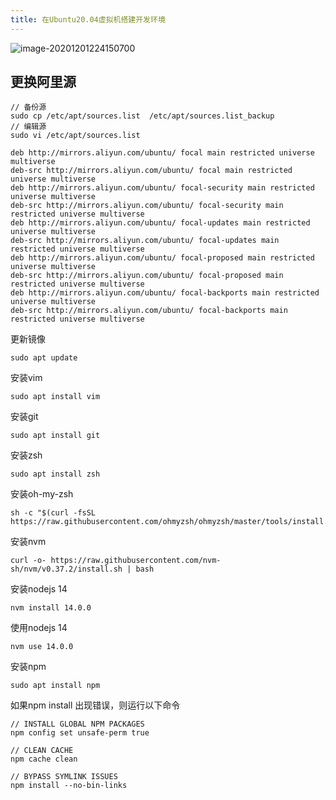 ```yaml
---
title: 在Ubuntu20.04虚拟机搭建开发环境
---
```


![image-20201201224150700](https://www.v2fy.com/asset/0i/jikemiji/jikemiji-md/2020-12-02-ubuntu20-dev.assets/image-20201201224150700.png)

## 更换阿里源


```
// 备份源
sudo cp /etc/apt/sources.list  /etc/apt/sources.list_backup
// 编辑源
sudo vi /etc/apt/sources.list
```



```
deb http://mirrors.aliyun.com/ubuntu/ focal main restricted universe multiverse
deb-src http://mirrors.aliyun.com/ubuntu/ focal main restricted universe multiverse
deb http://mirrors.aliyun.com/ubuntu/ focal-security main restricted universe multiverse
deb-src http://mirrors.aliyun.com/ubuntu/ focal-security main restricted universe multiverse
deb http://mirrors.aliyun.com/ubuntu/ focal-updates main restricted universe multiverse
deb-src http://mirrors.aliyun.com/ubuntu/ focal-updates main restricted universe multiverse
deb http://mirrors.aliyun.com/ubuntu/ focal-proposed main restricted universe multiverse
deb-src http://mirrors.aliyun.com/ubuntu/ focal-proposed main restricted universe multiverse
deb http://mirrors.aliyun.com/ubuntu/ focal-backports main restricted universe multiverse
deb-src http://mirrors.aliyun.com/ubuntu/ focal-backports main restricted universe multiverse
```
更新镜像

```
sudo apt update
```

安装vim

```
sudo apt install vim
```




安装git


```
sudo apt install git
```


安装zsh


```
sudo apt install zsh
```


安装oh-my-zsh

```
sh -c "$(curl -fsSL https://raw.githubusercontent.com/ohmyzsh/ohmyzsh/master/tools/install.sh)"
```


安装nvm

```
curl -o- https://raw.githubusercontent.com/nvm-sh/nvm/v0.37.2/install.sh | bash
```



安装nodejs 14



```
nvm install 14.0.0
```

使用nodejs 14

```
nvm use 14.0.0
```



安装npm

```
sudo apt install npm
```



如果npm install 出现错误，则运行以下命令

```
// INSTALL GLOBAL NPM PACKAGES
npm config set unsafe-perm true

// CLEAN CACHE
npm cache clean

// BYPASS SYMLINK ISSUES
npm install --no-bin-links
```

